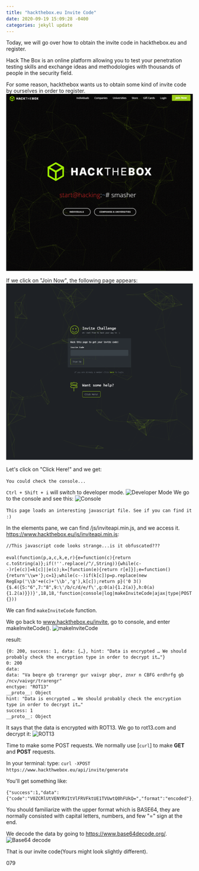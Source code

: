 ```yaml
---
title: "hackthebox.eu Invite Code"
date: 2020-09-19 15:09:28 -0400
categories: jekyll update
---
```

Today, we will go over how to obtain the invite code in hackthebox.eu and register.

Hack The Box is an online platform allowing you to test your penetration testing skills and exchange ideas and methodologies with thousands of people in the security field.

For some reason, hackthebox wants us to obtain some kind of invite code by ourselves in order to register.
![hackthebox.eu front page](https://github.com/079035/079035.github.io/blob/master/Capture.PNG)

If we click on "Join Now", the following page appears:
![Invite challenge](https://github.com/079035/079035.github.io/blob/master/images/Capture.PNG)

Let's click on "Click Here!" and we get:

```You could check the console...```

```Ctrl + Shift + i``` will switch to developer mode.
![Developer Mode](https://github.com/079035/079035.github.io/blob/master/images/DM.PNG)
We go to the console and see this:
![Console](https://github.com/079035/079035.github.io/blob/master/images/skull.PNG)

```This page loads an interesting javascript file. See if you can find it :)```

In the elements pane, we can find /js/inviteapi.min.js, and we access it.
https://www.hackthebox.eu/js/inviteapi.min.js:
```
//This javascript code looks strange...is it obfuscated???

eval(function(p,a,c,k,e,r){e=function(c){return c.toString(a)};if(!''.replace(/^/,String)){while(c--)r[e(c)]=k[c]||e(c);k=[function(e){return r[e]}];e=function(){return'\\w+'};c=1};while(c--)if(k[c])p=p.replace(new RegExp('\\b'+e(c)+'\\b','g'),k[c]);return p}('0 3(){$.4({5:"6",7:"8",9:\'/b/c/d/e/f\',g:0(a){1.2(a)},h:0(a){1.2(a)}})}',18,18,'function|console|log|makeInviteCode|ajax|type|POST|dataType|json|url||api|invite|how|to|generate|success|error'.split('|'),0,{}))
```

We can find ```makeInviteCode``` function.  

We go back to www.hackthebox.eu/invite, go to console, and enter makeInviteCode().
![makeInviteCode](https://github.com/079035/079035.github.io/blob/master/images/makeInviteCode.PNG)

result:
```
{0: 200, success: 1, data: {…}, hint: "Data is encrypted … We should probably check the encryption type in order to decrypt it…"}
0: 200
data:
data: "Va beqre gb trarengr gur vaivgr pbqr, znxr n CBFG erdhrfg gb /ncv/vaivgr/trarengr"
enctype: "ROT13"
__proto__: Object
hint: "Data is encrypted … We should probably check the encryption type in order to decrypt it…"
success: 1
__proto__: Object
```

It says that the data is encrypted with ROT13.
We go to rot13.com and decrypt it:
![ROT13](https://github.com/079035/079035.github.io/blob/master/images/rot.PNG)

Time to make some POST requests.
We normally use [```curl```] to make **GET** and **POST** requests.

[curl]: (https://en.wikipedia.org/wiki/CURL)

In your terminal: type: ```curl -XPOST https://www.hackthwebox.eu/api/invite/generate```

You'll get something like:

```
{"success":1,"data":{"code":"V0ZCRlUtVENYRVItVlFRVFktUE1TVUwtQ0hFUkQ=","format":"encoded"},"0":200}
```
You should familiarize with the upper format which is BASE64, they are normally consisted with capital letters, numbers, and few "=" sign at the end.

We decode the data by going to https://www.base64decode.org/.
![Base64 decode](https://github.com/079035/079035.github.io/blob/master/images/base64.PNG)

That is our invite code(Yours might look slightly different).

079
